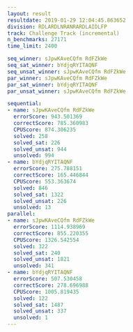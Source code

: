```yaml
---
layout: result
resultdate: 2019-01-29 12:04:45.863652
division: RDLARDLNRANRARDLAIDLFP
track: Challenge Track (incremental)
n_benchmarks: 27171
time_limit: 2400

seq_winner: sJpwKAveCQfm RdFZkWe
seq_sat_winner: bYdjqRYITAQNF
seq_unsat_winner: sJpwKAveCQfm RdFZkWe
par_winner: sJpwKAveCQfm RdFZkWe
par_sat_winner: bYdjqRYITAQNF
par_unsat_winner: sJpwKAveCQfm RdFZkWe

sequential:
- name: sJpwKAveCQfm RdFZkWe
  errorScore: 943.501369
  correctScore: 785.360983
  CPUScore: 874.306235
  solved: 258
  solved_sat: 226
  solved_unsat: 944
  unsolved: 994
- name: bYdjqRYITAQNF
  errorScore: 275.788151
  correctScore: 165.446844
  CPUScore: 553.363674
  solved: 846
  solved_sat: 1322
  solved_unsat: 226
  unsolved: 13
parallel:
- name: sJpwKAveCQfm RdFZkWe
  errorScore: 1114.938969
  correctScore: 855.220355
  CPUScore: 1326.542554
  solved: 322
  solved_sat: 240
  solved_unsat: 1821
  unsolved: 341
- name: bYdjqRYITAQNF
  errorScore: 507.530458
  correctScore: 278.696988
  CPUScore: 1005.819435
  solved: 122
  solved_sat: 1487
  solved_unsat: 337
  unsolved: 1
---
```

